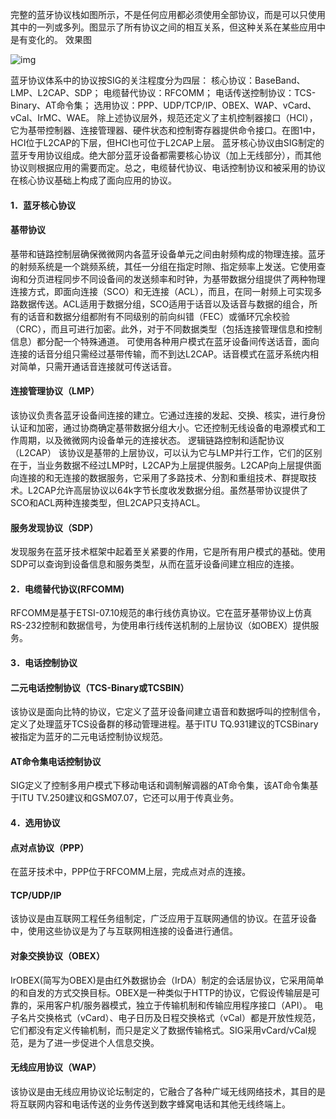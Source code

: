 完整的蓝牙协议栈如图所示，不是任何应用都必须使用全部协议，而是可以只使用其中的一列或多列。图显示了所有协议之间的相互关系，但这种关系在某些应用中是有变化的。
效果图

![img](http://emanual.github.io/md-android/img/network_bluetooth/05_bluetooth.jpg) 

蓝牙协议体系中的协议按SIG的关注程度分为四层：
核心协议：BaseBand、LMP、L2CAP、SDP； 
电缆替代协议：RFCOMM； 
电话传送控制协议：TCS-Binary、AT命令集； 
选用协议：PPP、UDP/TCP/IP、OBEX、WAP、vCard、vCal、IrMC、WAE。
除上述协议层外，规范还定义了主机控制器接口（HCI），它为基带控制器、连接管理器、硬件状态和控制寄存器提供命令接口。在图1中，HCI位于L2CAP的下层，但HCI也可位于L2CAP上层。
蓝牙核心协议由SIG制定的蓝牙专用协议组成。绝大部分蓝牙设备都需要核心协议（加上无线部分），而其他协议则根据应用的需要而定。总之，电缆替代协议、电话控制协议和被采用的协议在核心协议基础上构成了面向应用的协议。
#### 1．蓝牙核心协议
#### 基带协议
基带和链路控制层确保微微网内各蓝牙设备单元之间由射频构成的物理连接。蓝牙的射频系统是一个跳频系统，其任一分组在指定时隙、指定频率上发送。它使用查询和分页进程同步不同设备间的发送频率和时钟，为基带数据分组提供了两种物理连接方式，即面向连接（SCO）和无连接（ACL），而且，在同一射频上可实现多路数据传送。ACL适用于数据分组，SCO适用于话音以及话音与数据的组合，所有的话音和数据分组都附有不同级别的前向纠错（FEC）或循环冗余校验（CRC），而且可进行加密。此外，对于不同数据类型（包括连接管理信息和控制信息）都分配一个特殊通道。
可使用各种用户模式在蓝牙设备间传送话音，面向连接的话音分组只需经过基带传输，而不到达L2CAP。话音模式在蓝牙系统内相对简单，只需开通话音连接就可传送话音。
#### 连接管理协议（LMP）
该协议负责各蓝牙设备间连接的建立。它通过连接的发起、交换、核实，进行身份认证和加密，通过协商确定基带数据分组大小。它还控制无线设备的电源模式和工作周期，以及微微网内设备单元的连接状态。
逻辑链路控制和适配协议（L2CAP）
该协议是基带的上层协议，可以认为它与LMP并行工作，它们的区别在于，当业务数据不经过LMP时，L2CAP为上层提供服务。L2CAP向上层提供面向连接的和无连接的数据服务，它采用了多路技术、分割和重组技术、群提取技术。L2CAP允许高层协议以64k字节长度收发数据分组。虽然基带协议提供了SCO和ACL两种连接类型，但L2CAP只支持ACL。
#### 服务发现协议（SDP）
发现服务在蓝牙技术框架中起着至关紧要的作用，它是所有用户模式的基础。使用SDP可以查询到设备信息和服务类型，从而在蓝牙设备间建立相应的连接。
#### 2．电缆替代协议(RFCOMM)
RFCOMM是基于ETSI-07.10规范的串行线仿真协议。它在蓝牙基带协议上仿真RS-232控制和数据信号，为使用串行线传送机制的上层协议（如OBEX）提供服务。
#### 3．电话控制协议
#### 二元电话控制协议（TCS-Binary或TCSBIN）
该协议是面向比特的协议，它定义了蓝牙设备间建立语音和数据呼叫的控制信令，定义了处理蓝牙TCS设备群的移动管理进程。基于ITU TQ.931建议的TCSBinary被指定为蓝牙的二元电话控制协议规范。
#### AT命令集电话控制协议
SIG定义了控制多用户模式下移动电话和调制解调器的AT命令集，该AT命令集基于ITU TV.250建议和GSM07.07，它还可以用于传真业务。
#### 4．选用协议
#### 点对点协议（PPP）
在蓝牙技术中，PPP位于RFCOMM上层，完成点对点的连接。
#### TCP/UDP/IP
该协议是由互联网工程任务组制定，广泛应用于互联网通信的协议。在蓝牙设备中，使用这些协议是为了与互联网相连接的设备进行通信。
#### 对象交换协议（OBEX）
IrOBEX(简写为OBEX)是由红外数据协会（IrDA）制定的会话层协议，它采用简单的和自发的方式交换目标。OBEX是一种类似于HTTP的协议，它假设传输层是可靠的，采用客户机/服务器模式，独立于传输机制和传输应用程序接口（API）。
电子名片交换格式（vCard）、电子日历及日程交换格式（vCal）都是开放性规范，它们都没有定义传输机制，而只是定义了数据传输格式。SIG采用vCard/vCal规范，是为了进一步促进个人信息交换。
#### 无线应用协议（WAP）
该协议是由无线应用协议论坛制定的，它融合了各种广域无线网络技术，其目的是将互联网内容和电话传送的业务传送到数字蜂窝电话和其他无线终端上。